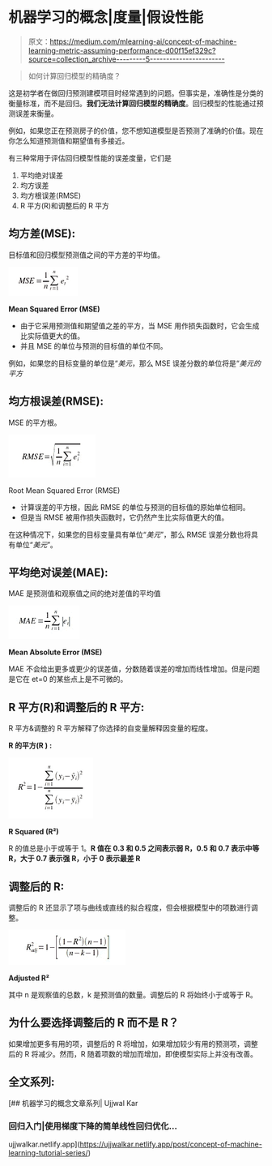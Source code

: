 # 机器学习的概念|度量|假设性能

> 原文：<https://medium.com/mlearning-ai/concept-of-machine-learning-metric-assuming-performance-d00f15ef329c?source=collection_archive---------5----------------------->

> 如何计算回归模型的精确度？

这是初学者在做回归预测建模项目时经常遇到的问题。但事实是，准确性是分类的衡量标准，而不是回归。**我们无法计算回归模型的精确度**。回归模型的性能通过预测误差来衡量。

例如，如果您正在预测房子的价值，您不想知道模型是否预测了准确的价值。现在你怎么知道预测值和期望值有多接近。

有三种常用于评估回归模型性能的误差度量，它们是

1.  平均绝对误差
2.  均方误差
3.  均方根误差(RMSE)
4.  R 平方(R)和调整后的 R 平方

## 均方差(MSE):

目标值和回归模型预测值之间的平方差的平均值。

![](img/00f56398c53ecba9bfff0ca881a1b4de.png)

**Mean Squared Error (MSE)**

*   由于它采用预测值和期望值之差的平方，当 MSE 用作损失函数时，它会生成比实际值更大的值。
*   并且 MSE 的单位与预测的目标值的单位不同。

例如，如果您的目标变量的单位是“*美元*，那么 MSE 误差分数的单位将是“*美元的平方*

## 均方根误差(RMSE):

MSE 的平方根。

![](img/d20df2e5b604c42408dd87311c16d5a3.png)

Root Mean Squared Error (RMSE)

*   计算误差的平方根，因此 RMSE 的单位与预测的目标值的原始单位相同。
*   但是当 RMSE 被用作损失函数时，它仍然产生比实际值更大的值。

在这种情况下，如果您的目标变量具有单位“*美元*”，那么 RMSE 误差分数也将具有单位“*美元*”。

## 平均绝对误差(MAE):

MAE 是预测值和观察值之间的绝对差值的平均值

![](img/15ffb60037074a1f6f7621298db96037.png)

**Mean Absolute Error (MSE)**

MAE 不会给出更多或更少的误差值，分数随着误差的增加而线性增加。但是问题是它在 et=0 的某些点上是不可微的。

## R 平方(R)和调整后的 R 平方:

R 平方&调整的 R 平方解释了你选择的自变量解释因变量的程度。

**R 的平方(R ) :**

![](img/b59e10760fa657a2393c5cbfb6215f9e.png)

**R Squared (R²)**

R 的值总是小于或等于 1。**R 值在 0.3 和 0.5 之间表示弱 R，0.5 和 0.7 表示中等 R，大于 0.7 表示强 R，小于 0 表示最差 R**

## 调整后的 R:

调整后的 R 还显示了项与曲线或直线的拟合程度，但会根据模型中的项数进行调整。

![](img/9b5e46a5da3982f4c9bc5130567d2701.png)

**Adjusted R²**

其中 n 是观察值的总数，k 是预测值的数量。调整后的 R 将始终小于或等于 R。

## **为什么要选择调整后的 R 而不是 R？**

如果增加更多有用的项，调整后的 R 将增加，如果增加较少有用的预测项，调整后的 R 将减少。然而，R 随着项数的增加而增加，即使模型实际上并没有改善。

## 全文系列:

[](https://ujjwalkar.netlify.app/post/concept-of-machine-learning-tutorial-series/) [## 机器学习的概念文章系列| Ujjwal Kar

### 回归入门|使用梯度下降的简单线性回归优化…

ujjwalkar.netlify.app](https://ujjwalkar.netlify.app/post/concept-of-machine-learning-tutorial-series/)